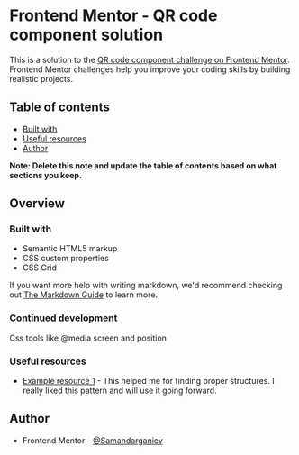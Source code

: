 # Frontend Mentor - QR code component solution

This is a solution to the [QR code component challenge on Frontend Mentor](https://www.frontendmentor.io/challenges/qr-code-component-iux_sIO_H). Frontend Mentor challenges help you improve your coding skills by building realistic projects. 

## Table of contents

  - [Built with](#built-with)
  - [Useful resources](#useful-resources)
- [Author](#SamandarGaniev)

**Note: Delete this note and update the table of contents based on what sections you keep.**

## Overview

### Built with

- Semantic HTML5 markup
- CSS custom properties
- CSS Grid


If you want more help with writing markdown, we'd recommend checking out [The Markdown Guide](https://www.markdownguide.org/) to learn more.


### Continued development

Css tools like @media screen and position

### Useful resources

- [Example resource 1](https://www.w3school.com) - This helped me for finding proper structures. I really liked this pattern and will use it going forward.

## Author
- Frontend Mentor - [@Samandarganiev](https://www.frontendmentor.io/profile/Samandarganiev)
